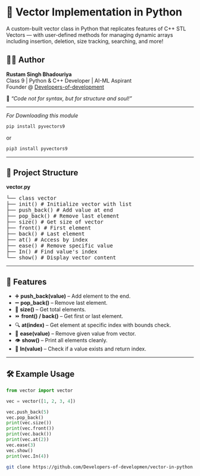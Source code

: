 # 🚀 Vector Implementation in Python

A custom-built vector class in Python that replicates features of C++ STL Vectors — with user-defined methods for managing dynamic arrays including insertion, deletion, size tracking, searching, and more!

## 👨‍💻 Author

**Rustam Singh Bhadouriya**  
Class 9 | Python & C++ Developer | AI-ML Aspirant  
Founder @ [Developers-of-development](https://github.com/Developers-of-development)  

📌 *“Code not for syntax, but for structure and soul!”*

---

*For Downloading this module*

```bash
pip install pyvectors9
```

or
```bash
pip3 install pyvectors9
```

---

## 📂 Project Structure

**vector.py**
<pre>└── class vector
├── init() # Initialize vector with list
├── push_back() # Add value at end
├── pop_back() # Remove last element
├── size() # Get size of vector
├── front() # First element
├── back() # Last element
├── at() # Access by index
├── ease() # Remove specific value
├── In() # Find value's index
└── show() # Display vector content</pre>


---

## 🧠 Features

- ➕ **push_back(value)** – Add element to the end.
- ➖ **pop_back()** – Remove last element.
- 🔢 **size()** – Get total elements.
- ⏩ **front() / back()** – Get first or last element.
- 🔍 **at(index)** – Get element at specific index with bounds check.
- 🧽 **ease(value)** – Remove given value from vector.
- 👁 **show()** – Print all elements cleanly.
- 🔎 **In(value)** – Check if a value exists and return index.

---

## 🛠 Example Usage

```python
from vector import vector

vec = vector([1, 2, 3, 4])

vec.push_back(5)
vec.pop_back()
print(vec.size())
print(vec.front())
print(vec.back())
print(vec.at(2))
vec.ease(3)
vec.show()
print(vec.In(4))
```

```bash
git clone https://github.com/Developers-of-developmen/vector-in-python.git
```

